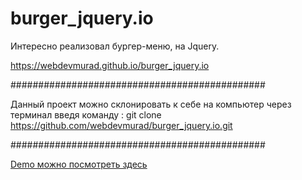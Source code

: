 # burger_jquery.io

Интересно реализовал бургер-меню, на Jquery.

https://webdevmurad.github.io/burger_jquery.io

##############################################

Данный проект можно склонировать к себе на компьютер через терминал введя команду : git clone https://github.com/webdevmurad/burger_jquery.io.git

##############################################

[Demo можно посмотреть здесь ](https://webdevmurad.github.io/burger_jquery.io/)
